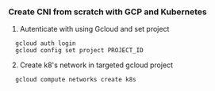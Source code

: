 ### Create CNI from scratch with GCP and Kubernetes 

1. Autenticate with using Gcloud and set project
```
  gcloud auth login
  gcloud config set project PROJECT_ID
```

2. Create k8's network in targeted gcloud project
```
  gcloud compute networks create k8s
```
